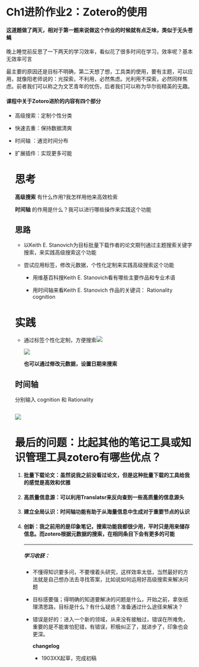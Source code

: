 # Ch1进阶作业2：Zotero的使用

#### 这道题做了两天，相对于第一题来说做这个作业的时候就有点乏味，类似于无头苍蝇

晚上睡觉前反思了一下两天的学习效率，看似花了很多时间在学习，效率呢？基本无效率可言

最主要的原因还是目标不明确，第二天想了想，工具类的使用，要有主题，可以应用，就像阳老师说的：光探索，不利用，必然焦虑。光利用不探索，必然同样焦虑。前者我们可以称之为文艺青年的忧伤，后者我们可以称为华尔街精英的无趣。

#### 课程中关于Zotoro进阶的内容有四个部分

- 高级搜索：定制个性分类

- 快速去重：保持数据清爽

- 时间轴  ：通览时间分布

- 扩展插件：实现更多可能

  # 思考 

  **高级搜索** 有什么作用?我怎样用他来高效检索

  **时间轴**  的作用是什么？我可以进行哪些操作来实践这个功能

  ## 思路

  - 以Keith E. Stanovich为目标批量下载作者的论文期刊通过主题搜索关键字搜索，来实践高级搜索这个功能

  - 尝试应用标签，修改元数据，个性化定制来实践高级搜索这个功能

    - 用维基百科搜Keith E. Stanovich看有哪些主要作品和专业术语 

    - 用时间轴来看Keith E. Stanovich 作品的关键词： Rationality    cognition

         

      

  #   实践

  - 通过标签个性化定制，方便搜索![](https://i.loli.net/2019/10/03/954MXP1nDSfRj8g.png)

    ![](https://i.loli.net/2019/10/03/jY6nB27iJPrsxtE.png)

    **也可以通过修改元数据，设置日期来搜索**

    

  ## 时间轴

  分别输入 cognition   和 Rationality  

  ## ![](https://i.loli.net/2019/10/03/EkBr4gXJnHIQsfO.png)   

  # 最后的问题：比起其他的笔记工具或知识管理工具zotero有哪些优点？

  1. #### 批量下载论文：虽然说我之前没看过论文，但是这种批量下载的工具给我的感觉是高效和优雅

  2. #### 高质量信息源：可以利用Translatsr来反向查到一些高质量的信息源头

  3. #### 建立全局认识：时间轴功能有助于从海量信息中生成对于重要节点的认识

  4. #### 创新：我之前用的是印象笔记，搜索功能我都很少用，平时只是用来储存信息。而zotero根据元数据的搜索，在相同条目下会有更多的可能

     ---

     ##### 学习收获：

     - 不懂得知识要多问，不要埋着头研究，这样效率太低，当然最好的方法就是自己想办法去寻找答案，比如说如何运用好高级搜索来解决问题

     - 目标感要强；得明确的知道要解决的问题是什么，开始之前，拿张纸理清思路，目标是什么？有什么疑惑？准备通过什么途径来解决？

     - 错误是好的：进入一个新的领域，从来没有接触过，错误在所难免，重要的是不能害怕犯错，有错误，积极纠正了，就进步了，印象也会更深。

       

       

       **changelog**

       - 1903XX起草，完成初稿

  